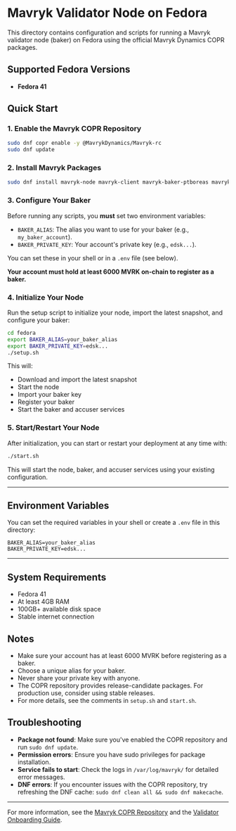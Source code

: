 # Mavryk Validator Node on Fedora

This directory contains configuration and scripts for running a Mavryk validator node (baker) on Fedora using the official Mavryk Dynamics COPR packages.

## Supported Fedora Versions

- **Fedora 41**

## Quick Start

### 1. Enable the Mavryk COPR Repository

```bash
sudo dnf copr enable -y @MavrykDynamics/Mavryk-rc
sudo dnf update
```

### 2. Install Mavryk Packages

```bash
sudo dnf install mavryk-node mavryk-client mavryk-baker-ptboreas mavryk-accuser-ptboreas
```

### 3. Configure Your Baker

Before running any scripts, you **must** set two environment variables:

- `BAKER_ALIAS`: The alias you want to use for your baker (e.g., `my_baker_account`).
- `BAKER_PRIVATE_KEY`: Your account's private key (e.g., `edsk...`).

You can set these in your shell or in a `.env` file (see below).

**Your account must hold at least 6000 MVRK on-chain to register as a baker.**

### 4. Initialize Your Node

Run the setup script to initialize your node, import the latest snapshot, and configure your baker:

```bash
cd fedora
export BAKER_ALIAS=your_baker_alias
export BAKER_PRIVATE_KEY=edsk...
./setup.sh
```

This will:
- Download and import the latest snapshot
- Start the node
- Import your baker key
- Register your baker
- Start the baker and accuser services

### 5. Start/Restart Your Node

After initialization, you can start or restart your deployment at any time with:

```bash
./start.sh
```

This will start the node, baker, and accuser services using your existing configuration.

---

## Environment Variables

You can set the required variables in your shell or create a `.env` file in this directory:

```
BAKER_ALIAS=your_baker_alias
BAKER_PRIVATE_KEY=edsk...
```

---

## System Requirements

- Fedora 41
- At least 4GB RAM
- 100GB+ available disk space
- Stable internet connection

## Notes

- Make sure your account has at least 6000 MVRK before registering as a baker.
- Choose a unique alias for your baker.
- Never share your private key with anyone.
- The COPR repository provides release-candidate packages. For production use, consider using stable releases.
- For more details, see the comments in `setup.sh` and `start.sh`.

## Troubleshooting

- **Package not found**: Make sure you've enabled the COPR repository and run `sudo dnf update`.
- **Permission errors**: Ensure you have sudo privileges for package installation.
- **Service fails to start**: Check the logs in `/var/log/mavryk/` for detailed error messages.
- **DNF errors**: If you encounter issues with the COPR repository, try refreshing the DNF cache: `sudo dnf clean all && sudo dnf makecache`.

---

For more information, see the [Mavryk COPR Repository](https://copr.fedorainfracloud.org/coprs/g/MavrykDynamics/Mavryk-rc) and the [Validator Onboarding Guide](https://mavrykdynamics.notion.site/validator-onboarding-guide). 
